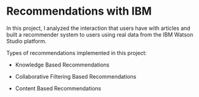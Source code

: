 # Recommendations with IBM

In this project, I analyzed the interaction that users have with articles and built a recommender system to users using real data from the IBM Watson Studio platform. 

Types of recommendations implemented in this project:

* Knowledge Based Recommendations

* Collaborative Filtering Based Recommendations

* Content Based Recommendations
